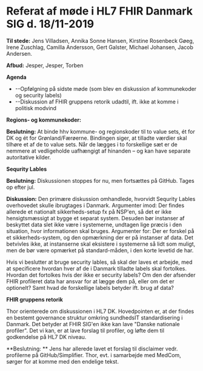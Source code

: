 # Referat af møde i HL7 FHIR Danmark SIG d. 18/11-2019

**Til stede:** Jens Villadsen, Annika Sonne Hansen, Kirstine Rosenbeck Gøeg, Irene Zuschlag, Camilla Andersson, Gert Galster, Michael Johansen, Jacob Andersen.

**Afbud:** Jesper, Jesper, Torben

**Agenda**

- --Opfølgning på sidste møde (som blev en diskussion af kommunekoder og security labels)
- --Diskussion af FHIR gruppens retorik udadtil, ift. ikke at komme i politisk modvind

**Regions- og kommunekoder:**

**Beslutning:**  At binde hhv kommune- og regionskoder til to value sets, ét for DK og ét for Grønland/Færøerne. Bindingen siger, at tilladte værdier skal tilhøre et af de to value sets. Når de lægges i to forskellige sæt er de nemmere at vedligeholde uafhængigt af hinanden – og kan have separate autoritative kilder.

**Sequrity Lables**

**Beslutning:** Diskussionen stoppes for nu, men fortsættes på GitHub. Tages op efter jul.

**Diskussion:** Den primære diskussion omhandlede, hvorvidt Sequrity Lables overhovedet skulle ibrugtages i Danmark. Argumenter imod: Der findes allerede et nationalt sikkerheds-setup fx på NSP&#39;en, så det er ikke hensigtsmæssigt at bygge et separat system. Desuden bør instanser af beskyttet data slet ikke være i systemerne, undtagen lige præcis i den situation, hvor informationen skal bruges. Argumenter for: Der er forskel på et sikkerheds-system, og den opmærkning der er på instanser af data. Det betvivles ikke, at instanserne skal eksistere i systemerne så lidt som muligt, men de bør være opmærket på standard-måden, i den korte levetid de har.

Hvis vi beslutter at bruge security lables, så skal der laves et arbejde, med at specificere hvordan hver af de i Danmark tilladte labels skal fortolkes. Hvordan det fortolkes hvis der ikke er security labels? Om den der afsender FHIR profileret data har ansvar for at lægge dem på, eller om det er optionelt? Samt hvad de forskellige labels betyder ift. brug af data?

**FHIR gruppens retorik**

Thor orienterede om diskussionen i HL7 DK. Hovedpointen er, at der findes en bestemt governance struktur omkring sundhedsIT standardisering i Danmark. Det betyder at FHIR SIG&#39;en ikke kan lave &quot;Danske nationale profiler&quot;. Det vi kan, er at lave forslag til profiler, og løfte dem til godkendelse på HL7 DK niveau.

**Beslutning:  ** Jens har allerede lavet et forslag til disclaimer vedr. profilerne på GitHub/Simplifier. Thor, evt. i samarbejde med MedCom, sørger for at komme med den endelige tekst.